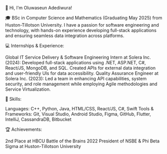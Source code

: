 👋 Hi, I'm Oluwaseun Adediwura!

🎓 BSc in Computer Science and Mathematics (Graduating May 2025) from Huston-Tillotson University. I have a passion for software engineering and technology, with hands-on experience developing full-stack applications and ensuring seamless data integration across platforms.

💻 Internships & Experience:

Global IT Service Delivery & Software Engineering Intern at Solera Inc. (2024): Developed full-stack applications using .NET, ASP.NET, C#, React/JS, MongoDB, and SQL. Created APIs for external data integration and user-friendly UIs for data accessibility.
Quality Assurance Engineer at Solera Inc. (2023): Led a team in enhancing API capabilities, system security, and role management while employing Agile methodologies and Service Virtualization.

🚀 Skills:

Languages: C++, Python, Java, HTML/CSS, React/JS, C#, Swift
Tools & Frameworks: Git, Visual Studio, Android Studio, Figma, GitHub, Flutter, IntelliJ, CassandraDB, Bitbucket

🏆 Achievements:

2nd Place at HBCU Battle of the Brains 2022
President of NSBE & Phi Beta Sigma at Huston-Tillotson University

<!---
Oluwaseun-Adediwura/Oluwaseun-Adediwura is a ✨ special ✨ repository because its `README.md` (this file) appears on your GitHub profile.
You can click the Preview link to take a look at your changes.
--->
